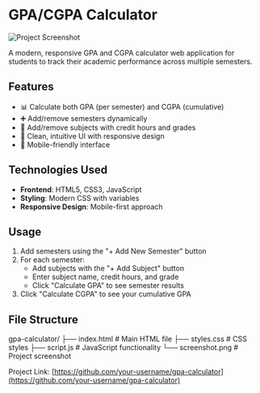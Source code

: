 # GPA/CGPA Calculator

![Project Screenshot](/screenshot.png) <!-- Add your screenshot here -->

A modern, responsive GPA and CGPA calculator web application for students to track their academic performance across multiple semesters.

## Features

- 📊 Calculate both GPA (per semester) and CGPA (cumulative)
- ➕ Add/remove semesters dynamically
- 📝 Add/remove subjects with credit hours and grades
- 🎨 Clean, intuitive UI with responsive design
- 📱 Mobile-friendly interface

## Technologies Used
- **Frontend**: HTML5, CSS3, JavaScript
- **Styling**: Modern CSS with variables
- **Responsive Design**: Mobile-first approach

## Usage

1. Add semesters using the "+ Add New Semester" button
2. For each semester:
   - Add subjects with the "+ Add Subject" button
   - Enter subject name, credit hours, and grade
   - Click "Calculate GPA" to see semester results
3. Click "Calculate CGPA" to see your cumulative GPA

## File Structure

gpa-calculator/
├── index.html         # Main HTML file
├── styles.css         # CSS styles
├── script.js          # JavaScript functionality
└── screenshot.png     # Project screenshot

Project Link: [https://github.com/your-username/gpa-calculator](https://github.com/your-username/gpa-calculator)
